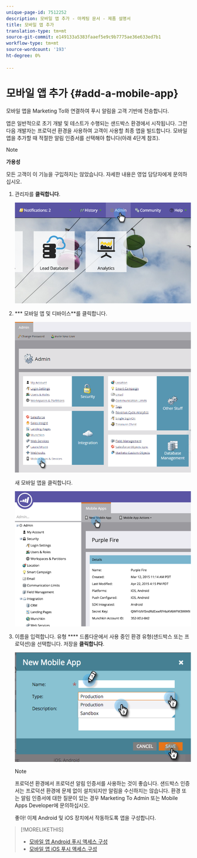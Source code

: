 ```yaml
---
unique-page-id: 7512252
description: 모바일 앱 추가 - 마케팅 문서 - 제품 설명서
title: 모바일 앱 추가
translation-type: tm+mt
source-git-commit: e149133a5383faaef5e9c9b7775ae36e633ed7b1
workflow-type: tm+mt
source-wordcount: '193'
ht-degree: 0%

---
```



# 모바일 앱 추가 {#add-a-mobile-app}

모바일 앱을 Marketing To와 연결하여 푸시 알림을 고객 기반에 전송합니다.

앱은 일반적으로 초기 개발 및 테스트가 수행되는 샌드박스 환경에서 시작됩니다. 그런 다음 개발자는 프로덕션 환경을 사용하여 고객이 사용할 최종 앱을 빌드합니다. 모바일 앱을 추가할 때 적절한 알림 인증서를 선택해야 합니다(아래 4단계 참조).

>[!NOTE]
>
>**가용성**
>
>모든 고객이 이 기능을 구입하지는 않았습니다. 자세한 내용은 영업 담당자에게 문의하십시오.

1. 관리자를 **클릭합니다**.

   ![](assets/image2015-4-22-16-3a12-3a32.png)

1. *** 모바일 앱 및 디바이스**를 클릭합니다.

   ![](assets/image2016-1-12-15-3a42-3a30.png)

   새 모바일 앱을 클릭합니다.

   ![](assets/image2015-4-22-16-3a17-3a15.png)

1. 이름을 입력합니다. 유형 **** 드롭다운에서 사용 중인 환경 유형(샌드박스 또는 프로덕션)을 선택합니다. 저장을 **클릭합니다**.

   ![](assets/image2015-11-18-15-3a52-3a15.png)

   >[!NOTE]
   >
   >프로덕션 환경에서 프로덕션 알림 인증서를 사용하는 것이 좋습니다. 샌드박스 인증서는 프로덕션 환경에 문제 없이 설치되지만 알림을 수신하지는 않습니다. 환경 또는 알림 인증서에 대한 질문이 있는 경우 Marketing To Admin 또는 Mobile Apps Developer에 문의하십시오.

   좋아! 이제 Android 및 iOS 장치에서 작동하도록 앱을 구성합니다.

>[!MORELIKETHIS]
>
>* [모바일 앱 Android 푸시 액세스 구성](configure-mobile-app-android-push-access.md)
>* [모바일 앱 iOS 푸시 액세스 구성](configure-mobile-app-ios-push-access.md)

>



